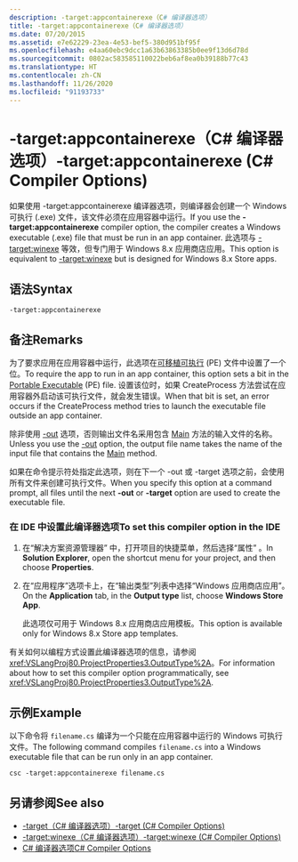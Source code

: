 ```yaml
---
description: -target:appcontainerexe（C# 编译器选项）
title: -target:appcontainerexe（C# 编译器选项）
ms.date: 07/20/2015
ms.assetid: e7e62229-23ea-4e53-bef5-380d951bf95f
ms.openlocfilehash: e4aa60ebc9dcc1a63b63863385b0ee9f13d6d78d
ms.sourcegitcommit: 0802ac583585110022beb6af8ea0b39188b77c43
ms.translationtype: HT
ms.contentlocale: zh-CN
ms.lasthandoff: 11/26/2020
ms.locfileid: "91193733"
---
```

# <a name="-targetappcontainerexe-c-compiler-options"></a><span data-ttu-id="7d875-103">-target:appcontainerexe（C# 编译器选项）</span><span class="sxs-lookup"><span data-stu-id="7d875-103">-target:appcontainerexe (C# Compiler Options)</span></span>

<span data-ttu-id="7d875-104">如果使用 -target:appcontainerexe 编译器选项，则编译器会创建一个 Windows 可执行 (.exe) 文件，该文件必须在应用容器中运行。</span><span class="sxs-lookup"><span data-stu-id="7d875-104">If you use the **-target:appcontainerexe** compiler option, the compiler creates a Windows executable (.exe) file that must be run in an app container.</span></span> <span data-ttu-id="7d875-105">此选项与 [-target:winexe](./target-winexe-compiler-option.md) 等效，但专门用于 Windows 8.x 应用商店应用。</span><span class="sxs-lookup"><span data-stu-id="7d875-105">This option is equivalent to [-target:winexe](./target-winexe-compiler-option.md) but is designed for Windows 8.x Store apps.</span></span>  
  
## <a name="syntax"></a><span data-ttu-id="7d875-106">语法</span><span class="sxs-lookup"><span data-stu-id="7d875-106">Syntax</span></span>  
  
```console  
-target:appcontainerexe  
```  
  
## <a name="remarks"></a><span data-ttu-id="7d875-107">备注</span><span class="sxs-lookup"><span data-stu-id="7d875-107">Remarks</span></span>  

 <span data-ttu-id="7d875-108">为了要求应用在应用容器中运行，此选项在[可移植可执行](/windows/desktop/Debug/pe-format) (PE) 文件中设置了一个位。</span><span class="sxs-lookup"><span data-stu-id="7d875-108">To require the app to run in an app container, this option sets a bit in the [Portable Executable](/windows/desktop/Debug/pe-format) (PE) file.</span></span> <span data-ttu-id="7d875-109">设置该位时，如果 CreateProcess 方法尝试在应用容器外启动该可执行文件，就会发生错误。</span><span class="sxs-lookup"><span data-stu-id="7d875-109">When that bit is set, an error occurs if the CreateProcess method tries to launch the executable file outside an app container.</span></span>  
  
 <span data-ttu-id="7d875-110">除非使用 [-out](./out-compiler-option.md) 选项，否则输出文件名采用包含 [Main](../../programming-guide/main-and-command-args/index.md) 方法的输入文件的名称。</span><span class="sxs-lookup"><span data-stu-id="7d875-110">Unless you use the [-out](./out-compiler-option.md) option, the output file name takes the name of the input file that contains the [Main](../../programming-guide/main-and-command-args/index.md) method.</span></span>  
  
 <span data-ttu-id="7d875-111">如果在命令提示符处指定此选项，则在下一个 -out 或 -target 选项之前，会使用所有文件来创建可执行文件。</span><span class="sxs-lookup"><span data-stu-id="7d875-111">When you specify this option at a command prompt, all files until the next **-out** or **-target** option are used to create the executable file.</span></span>  
  
### <a name="to-set-this-compiler-option-in-the-ide"></a><span data-ttu-id="7d875-112">在 IDE 中设置此编译器选项</span><span class="sxs-lookup"><span data-stu-id="7d875-112">To set this compiler option in the IDE</span></span>  
  
1. <span data-ttu-id="7d875-113">在“解决方案资源管理器”  中，打开项目的快捷菜单，然后选择“属性”  。</span><span class="sxs-lookup"><span data-stu-id="7d875-113">In **Solution Explorer**, open the shortcut menu for your project, and then choose **Properties**.</span></span>  
  
2. <span data-ttu-id="7d875-114">在“应用程序”选项卡上，在“输出类型”列表中选择“Windows 应用商店应用”。</span><span class="sxs-lookup"><span data-stu-id="7d875-114">On the **Application** tab, in the **Output type** list, choose **Windows Store App**.</span></span>  
  
     <span data-ttu-id="7d875-115">此选项仅可用于 Windows 8.x 应用商店应用模板。</span><span class="sxs-lookup"><span data-stu-id="7d875-115">This option is available only for Windows 8.x Store app templates.</span></span>  
  
 <span data-ttu-id="7d875-116">有关如何以编程方式设置此编译器选项的信息，请参阅 <xref:VSLangProj80.ProjectProperties3.OutputType%2A>。</span><span class="sxs-lookup"><span data-stu-id="7d875-116">For information about how to set this compiler option programmatically, see <xref:VSLangProj80.ProjectProperties3.OutputType%2A>.</span></span>  
  
## <a name="example"></a><span data-ttu-id="7d875-117">示例</span><span class="sxs-lookup"><span data-stu-id="7d875-117">Example</span></span>  

 <span data-ttu-id="7d875-118">以下命令将 `filename.cs` 编译为一个只能在应用容器中运行的 Windows 可执行文件。</span><span class="sxs-lookup"><span data-stu-id="7d875-118">The following command compiles `filename.cs` into a Windows executable file that can be run only in an app container.</span></span>  
  
```console  
csc -target:appcontainerexe filename.cs  
```  
  
## <a name="see-also"></a><span data-ttu-id="7d875-119">另请参阅</span><span class="sxs-lookup"><span data-stu-id="7d875-119">See also</span></span>

- [<span data-ttu-id="7d875-120">-target（C# 编译器选项）</span><span class="sxs-lookup"><span data-stu-id="7d875-120">-target (C# Compiler Options)</span></span>](./target-compiler-option.md)
- [<span data-ttu-id="7d875-121">-target:winexe（C# 编译器选项）</span><span class="sxs-lookup"><span data-stu-id="7d875-121">-target:winexe (C# Compiler Options)</span></span>](./target-winexe-compiler-option.md)
- [<span data-ttu-id="7d875-122">C# 编译器选项</span><span class="sxs-lookup"><span data-stu-id="7d875-122">C# Compiler Options</span></span>](./index.md)
